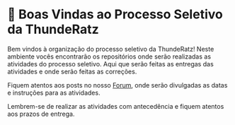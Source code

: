 # 👋 Boas Vindas ao Processo Seletivo da ThundeRatz

Bem vindos à organização do processo seletivo da ThundeRatz! Neste ambiente vocês encontrarão os repositórios onde serão realizadas as atividades do processo seletivo. Aqui que serão feitas as entregas das atividades e onde serão feitas as correções.

Fiquem atentos aos posts no nosso [Forum](https://forum.thunderatz.org), onde serão divulgadas as datas e instruções para as atividades.

Lembrem-se de realizar as atividades com antecedência e fiquem atentos aos prazos de entrega.
